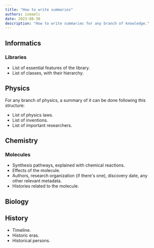 ```yaml
---
title: "How to write summaries"
authors: ismaelc
date: 2023-08-30
description: "How to write summaries for any branch of knowledge."
---
```


## Informatics

### Libraries

- List of essential features of the library.
- List of classes, with their hierarchy.

## Physics

For any branch of physics, a summary of it can be done following this structure:

- List of physics laws.
- List of inventions.
- List of important researchers.

## Chemistry

### Molecules

- Synthesis pathways, explained with chemical reactions.
- Effects of the molecule.
- Authors, research organization (if there's one), discovery date, any other relevant metadata.
- Histories related to the molecule.

## Biology

## History

- Timeline.
- Historic eras.
- Historical persons.
